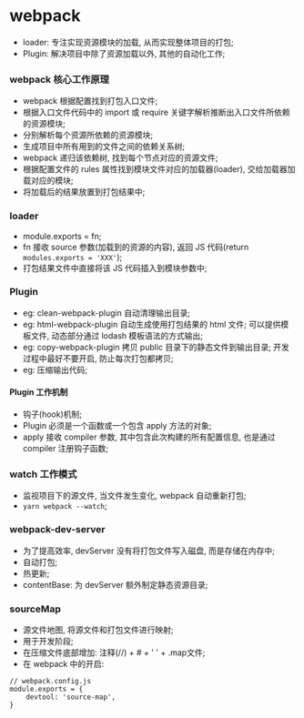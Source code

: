 # webpack
- loader: 专注实现资源模块的加载, 从而实现整体项目的打包;
- Plugin: 解决项目中除了资源加载以外, 其他的自动化工作;

### webpack 核心工作原理
- webpack 根据配置找到打包入口文件;
- 根据入口文件代码中的 import 或 require 关键字解析推断出入口文件所依赖的资源模块;
- 分别解析每个资源所依赖的资源模块;
- 生成项目中所有用到的文件之间的依赖关系树;
- webpack 递归该依赖树, 找到每个节点对应的资源文件;
- 根据配置文件的 rules 属性找到模块文件对应的加载器(loader), 交给加载器加载对应的模块;
- 将加载后的结果放置到打包结果中;

### loader
- module.exports = fn;
- fn 接收 source 参数(加载到的资源的内容), 返回 JS 代码(return `modules.exports = 'XXX'`);
- 打包结果文件中直接将该 JS 代码插入到模块参数中;

### Plugin
- eg: clean-webpack-plugin 自动清理输出目录;
- eg: html-webpack-plugin 自动生成使用打包结果的 html 文件; 可以提供模板文件, 动态部分通过 lodash 模板语法的方式输出;
- eg: copy-webpack-plugin 拷贝 public 目录下的静态文件到输出目录; 开发过程中最好不要开启, 防止每次打包都拷贝;
- eg: 压缩输出代码;

#### Plugin 工作机制
- 钩子(hook)机制;
- Plugin 必须是一个函数或一个包含 apply 方法的对象;
- apply 接收 compiler 参数, 其中包含此次构建的所有配置信息, 也是通过 compiler 注册钩子函数;

### watch 工作模式
- 监视项目下的源文件, 当文件发生变化, webpack 自动重新打包;
- ``` yarn webpack --watch ```;

### webpack-dev-server
- 为了提高效率, devServer 没有将打包文件写入磁盘, 而是存储在内存中;
- 自动打包;
- 热更新;
- contentBase: 为 devServer 额外制定静态资源目录; 

### sourceMap
- 源文件地图, 将源文件和打包文件进行映射;
- 用于开发阶段;
- 在压缩文件底部增加: 注释(//) + # + ' ' + .map文件;
- 在 webpack 中的开启: 
```
// webpack.config.js 
module.exports = {
	devtool: 'source-map',
}
```